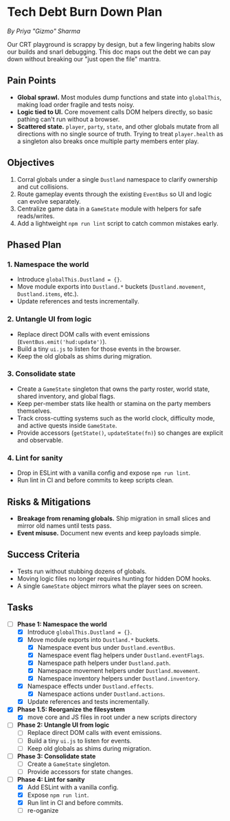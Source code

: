 # Tech Debt Burn Down Plan

*By Priya "Gizmo" Sharma*

Our CRT playground is scrappy by design, but a few lingering habits slow our builds and snarl debugging. This doc maps out the debt we can pay down without breaking our "just open the file" mantra.

## Pain Points

- **Global sprawl.** Most modules dump functions and state into `globalThis`, making load order fragile and tests noisy.
- **Logic tied to UI.** Core movement calls DOM helpers directly, so basic pathing can't run without a browser.
- **Scattered state.** `player`, `party`, `state`, and other globals mutate from all directions with no single source of truth. Trying to treat `player.health` as a singleton also breaks once multiple party members enter play.

## Objectives

1. Corral globals under a single `Dustland` namespace to clarify ownership and cut collisions.
2. Route gameplay events through the existing `EventBus` so UI and logic can evolve separately.
3. Centralize game data in a `GameState` module with helpers for safe reads/writes.
4. Add a lightweight `npm run lint` script to catch common mistakes early.

## Phased Plan

### 1. Namespace the world
- Introduce `globalThis.Dustland = {}`.
- Move module exports into `Dustland.*` buckets (`Dustland.movement`, `Dustland.items`, etc.).
- Update references and tests incrementally.

### 2. Untangle UI from logic
- Replace direct DOM calls with event emissions (`EventBus.emit('hud:update')`).
- Build a tiny `ui.js` to listen for those events in the browser.
- Keep the old globals as shims during migration.

### 3. Consolidate state
- Create a `GameState` singleton that owns the party roster, world state, shared inventory, and global flags.
- Keep per-member stats like health or stamina on the party members themselves.
- Track cross-cutting systems such as the world clock, difficulty mode, and active quests inside `GameState`.
- Provide accessors (`getState()`, `updateState(fn)`) so changes are explicit and observable.

### 4. Lint for sanity
- Drop in ESLint with a vanilla config and expose `npm run lint`.
- Run lint in CI and before commits to keep scripts clean.

## Risks & Mitigations
- **Breakage from renaming globals.** Ship migration in small slices and mirror old names until tests pass.
- **Event misuse.** Document new events and keep payloads simple.

## Success Criteria
- Tests run without stubbing dozens of globals.
- Moving logic files no longer requires hunting for hidden DOM hooks.
- A single `GameState` object mirrors what the player sees on screen.

## Tasks

- [ ] **Phase 1: Namespace the world**
  - [x] Introduce `globalThis.Dustland = {}`.
  - [x] Move module exports into `Dustland.*` buckets.
    - [x] Namespace event bus under `Dustland.eventBus`.
    - [x] Namespace event flag helpers under `Dustland.eventFlags`.
    - [x] Namespace path helpers under `Dustland.path`.
    - [x] Namespace movement helpers under `Dustland.movement`.
    - [x] Namespace inventory helpers under `Dustland.inventory`.
  - [x] Namespace effects under `Dustland.effects`.
    - [x] Namespace actions under `Dustland.actions`.
  - [x] Update references and tests incrementally.
- [x] **Phase 1.5: Reorganize the filesystem**
  - [x] move core and JS files in root under a new scripts directory
- [ ] **Phase 2: Untangle UI from logic**
  - [ ] Replace direct DOM calls with event emissions.
  - [ ] Build a tiny `ui.js` to listen for events.
  - [ ] Keep old globals as shims during migration.
- [ ] **Phase 3: Consolidate state**
  - [ ] Create a `GameState` singleton.
  - [ ] Provide accessors for state changes.
- [ ] **Phase 4: Lint for sanity**
  - [x] Add ESLint with a vanilla config.
  - [x] Expose `npm run lint`.
  - [x] Run lint in CI and before commits.
  - [ ] re-oganize
